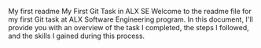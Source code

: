 My first readme
My First Git Task in ALX SE
Welcome to the readme file for my first Git task at ALX Software Engineering program. In this document, I'll provide you with an overview of the task I completed, the steps I followed, and the skills I gained during this process.
